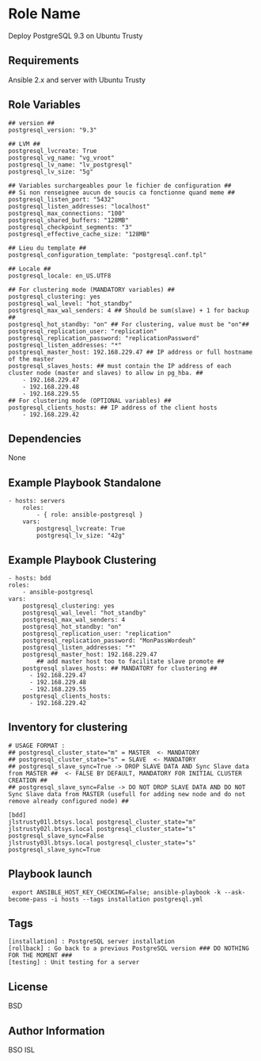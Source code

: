 Role Name
=========

Deploy PostgreSQL 9.3 on Ubuntu Trusty

Requirements
------------

Ansible 2.x and server with Ubuntu Trusty

Role Variables
--------------

	## version ##
	postgresql_version: "9.3"

	## LVM ##
	postgresql_lvcreate: True
	postgresql_vg_name: "vg_vroot"
	postgresql_lv_name: "lv_postgresql"
	postgresql_lv_size: "5g"

	## Variables surchargeables pour le fichier de configuration ##
	## Si non renseignee aucun de soucis ca fonctionne quand meme ##
	postgresql_listen_port: "5432"
	postgresql_listen_addresses: "localhost"
	postgresql_max_connections: "100"
	postgresql_shared_buffers: "128MB"
	postgresql_checkpoint_segments: "3"
	postgresql_effective_cache_size: "128MB"

	## Lieu du template ##
	postgresql_configuration_template: "postgresql.conf.tpl"

	## Locale ##
	postgresql_locale: en_US.UTF8

	## For clustering mode (MANDATORY variables) ##
	postgresql_clustering: yes
	postgresql_wal_level: "hot_standby"
	postgresql_max_wal_senders: 4 ## Should be sum(slave) + 1 for backup ##
	postgresql_hot_standby: "on" ## For clustering, value must be "on"##
	postgresql_replication_user: "replication"
	postgresql_replication_password: "replicationPassword"
	postgresql_listen_addresses: "*"
	postgresql_master_host: 192.168.229.47 ## IP address or full hostname of the master
	postgresql_slaves_hosts: ## must contain the IP address of each cluster node (master and slaves) to allow in pg_hba. ##
		- 192.168.229.47
		- 192.168.229.48
		- 192.168.229.55
	## For clustering mode (OPTIONAL variables) ##
	postgresql_clients_hosts: ## IP address of the client hosts
		- 192.168.229.42


Dependencies
------------

None

Example Playbook Standalone
-----------------------------

	- hosts: servers
    	roles:
        	- { role: ansible-postgresql }
    	vars:
			postgresql_lvcreate: True
			postgresql_lv_size: "42g"

Example Playbook Clustering
-----------------------------
	- hosts: bdd
  	roles:
	    - ansible-postgresql
  	vars:
    	postgresql_clustering: yes
    	postgresql_wal_level: "hot_standby"
    	postgresql_max_wal_senders: 4
    	postgresql_hot_standby: "on"
    	postgresql_replication_user: "replication"
    	postgresql_replication_password: "MonPassWordeuh"
    	postgresql_listen_addresses: "*"
    	postgresql_master_host: 192.168.229.47
			## add master host too to facilitate slave promote ##
    	postgresql_slaves_hosts: ## MANDATORY for clustering ##
	      - 192.168.229.47
	      - 192.168.229.48
	      - 192.168.229.55
    	postgresql_clients_hosts:
	      - 192.168.229.42

Inventory for clustering
---------------------------
	# USAGE FORMAT :
	## postgresql_cluster_state="m" = MASTER  <- MANDATORY
	## postgresql_cluster_state="s" = SLAVE  <- MANDATORY
	## postgresql_slave_sync=True -> DROP SLAVE DATA AND Sync Slave data from MASTER ##  <- FALSE BY DEFAULT, MANDATORY FOR INITIAL CLUSTER CREATION ##
	## postgresql_slave_sync=False -> DO NOT DROP SLAVE DATA AND DO NOT Sync Slave data from MASTER (usefull for adding new node and do not remove already configured node) ##

	[bdd]
	jlstrusty01l.btsys.local postgresql_cluster_state="m"
	jlstrusty02l.btsys.local postgresql_cluster_state="s" postgresql_slave_sync=False
	jlstrusty03l.btsys.local postgresql_cluster_state="s" postgresql_slave_sync=True

Playbook launch
----------------
	 export ANSIBLE_HOST_KEY_CHECKING=False; ansible-playbook -k --ask-become-pass -i hosts --tags installation postgresql.yml


Tags
-------
    [installation] : PostgreSQL server installation
    [rollback] : Go back to a previous PostgreSQL version ### DO NOTHING FOR THE MOMENT ###
    [testing] : Unit testing for a server

License
-------

BSD

Author Information
------------------

BSO ISL
